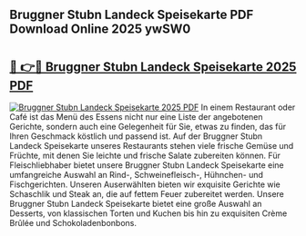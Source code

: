 ## Bruggner Stubn Landeck Speisekarte PDF Download Online 2025 ywSW0

# <h2><a href="http://gc6wh3i.nevu.top/?p=Bruggner+Stubn+Landeck+Speisekarte">🔗 👉🔴 Bruggner Stubn Landeck Speisekarte 2025 PDF</a></h2>

[![Bruggner Stubn Landeck Speisekarte 2025 PDF](https://i.imgur.com/dBaPXMq.png)](http://gc6wh3i.nevu.top/?p=Bruggner+Stubn+Landeck+Speisekarte)
In einem Restaurant oder Café ist das Menü des Essens nicht nur eine Liste der angebotenen Gerichte, sondern auch eine Gelegenheit für Sie, etwas zu finden, das für Ihren Geschmack köstlich und passend ist. Auf der Bruggner Stubn Landeck Speisekarte unseres Restaurants stehen viele frische Gemüse und Früchte, mit denen Sie leichte und frische Salate zubereiten können. Für Fleischliebhaber bietet unsere Bruggner Stubn Landeck Speisekarte eine umfangreiche Auswahl an Rind-, Schweinefleisch-, Hühnchen- und Fischgerichten. Unseren Auserwählten bieten wir exquisite Gerichte wie Schaschlik und Steak an, die auf fettem Feuer zubereitet werden. Unsere Bruggner Stubn Landeck Speisekarte bietet eine große Auswahl an Desserts, von klassischen Torten und Kuchen bis hin zu exquisiten Crème Brûlée und Schokoladenbonbons.
